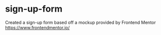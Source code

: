 # sign-up-form
Created a sign-up form based off a mockup provided by Frontend Mentor https://www.frontendmentor.io/

